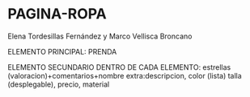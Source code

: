 # PAGINA-ROPA

Elena Tordesillas Fernández y Marco Vellisca Broncano
 
ELEMENTO PRINCIPAL: PRENDA

ELEMENTO SECUNDARIO DENTRO DE CADA ELEMENTO: estrellas (valoracion)+comentarios+nombre
extra:descripcion, color (lista) talla (desplegable), precio, material
